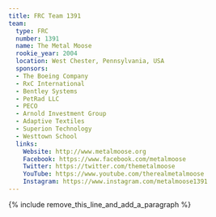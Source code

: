 ```yaml
---
title: FRC Team 1391
team:
  type: FRC
  number: 1391
  name: The Metal Moose
  rookie_year: 2004
  location: West Chester, Pennsylvania, USA
  sponsors:
  - The Boeing Company
  - RxC International
  - Bentley Systems
  - PetRad LLC
  - PECO
  - Arnold Investment Group
  - Adaptive Textiles
  - Superion Technology
  - Westtown School
  links:
    Website: http://www.metalmoose.org
    Facebook: https://www.facebook.com/metalmoose
    Twitter: https://twitter.com/themetalmoose
    YouTube: https://www.youtube.com/therealmetalmoose
    Instagram: https://www.instagram.com/metalmoose1391
---
```


{% include remove_this_line_and_add_a_paragraph %}